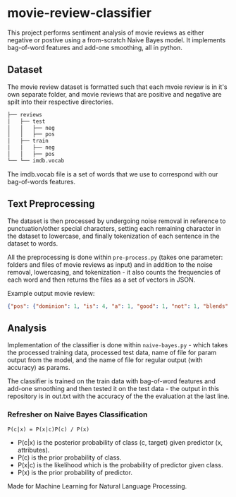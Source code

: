 # movie-review-classifier #
This project performs sentiment analysis of movie reviews as either negative or postive using a from-scratch Naive Bayes model. It implements bag-of-word features and add-one smoothing, all in python.

## Dataset ##
The movie review dataset is formatted such that each mvoie review is in it's own separate folder, and movie reviews that are positive and negative are spilt into their respective directories. 

```bash
├── reviews
│   ├── test
│   │   ├── neg
│   │   ├── pos
│   ├── train
│   │   ├── neg
│   │   ├── pos
└── └── imdb.vocab
```
The imdb.vocab file is a set of words that we use to correspond with our bag-of-words features.

## Text Preprocessing ##

The dataset is then processed by undergoing noise removal in reference to punctuation/other special characters, setting each remaining character in the dataset to lowercase, and finally tokenization of each sentence in the dataset to words. 

All the preprocessing is done within `pre-process.py` (takes one parameter: folders and files of movie reviews as input) and in addition to the noise removal, lowercasing, and tokenization - it also counts the frequencies of each word and then returns the files as a set of vectors in JSON.

Example output movie review:
```json
{"pos": {"dominion": 1, "is": 4, "a": 1, "good": 1, "not": 1, "blends": 1, "some": 1, "elements": 1, "of": 1, "slasher": 1, "movie": 1, "and": 3, "adventure": 1, "setting": 1, "acting": 1, "acceptable": 1, "the": 1, "film": 1, "fast-paced": 1, "recommended": 1, "for": 1, "any": 1, "buff": 1}}
```

## Analysis ##

Implementation of the classifier is done within `naive-bayes.py` - which takes the processed training data, processed test data, name of file for param output from the model, and the name of file for regular output (with accuracy) as params. 

The classifier is trained on the train data with bag-of-word features and add-one smoothing and then tested it on the test data - the output in this repository is in out.txt with the accuracy of the the evaluation at the last line.

### Refresher on Naive Bayes Classification

`P(c|x) = P(x|c)P(c) / P(x)`

- P(c|x) is the posterior probability of class (c, target) given predictor (x, attributes).
- P(c) is the prior probability of class.
- P(x|c) is the likelihood which is the probability of predictor given class.
- P(x) is the prior probability of predictor.





Made for Machine Learning for Natural Language Processing.
